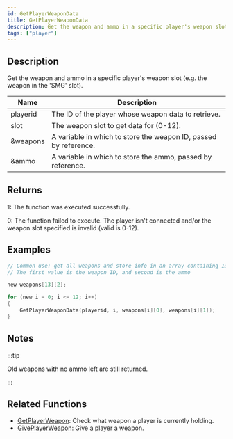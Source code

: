 ```yaml
---
id: GetPlayerWeaponData
title: GetPlayerWeaponData
description: Get the weapon and ammo in a specific player's weapon slot (e.
tags: ["player"]
---
```


## Description

Get the weapon and ammo in a specific player's weapon slot (e.g. the weapon in the 'SMG' slot).

| Name     | Description                                                      |
| -------- | ---------------------------------------------------------------- |
| playerid | The ID of the player whose weapon data to retrieve.              |
| slot     | The weapon slot to get data for (0-12).                          |
| &weapons | A variable in which to store the weapon ID, passed by reference. |
| &ammo    | A variable in which to store the ammo, passed by reference.      |

## Returns

1: The function was executed successfully.

0: The function failed to execute. The player isn't connected and/or the weapon slot specified is invalid (valid is 0-12).

## Examples

```c
// Common use: get all weapons and store info in an array containing 13 slots
// The first value is the weapon ID, and second is the ammo

new weapons[13][2];

for (new i = 0; i <= 12; i++)
{
    GetPlayerWeaponData(playerid, i, weapons[i][0], weapons[i][1]);
}
```

## Notes

:::tip

Old weapons with no ammo left are still returned.

:::

## Related Functions

- [GetPlayerWeapon](GetPlayerWeapon.md): Check what weapon a player is currently holding.
- [GivePlayerWeapon](GivePlayerWeapon.md): Give a player a weapon.
